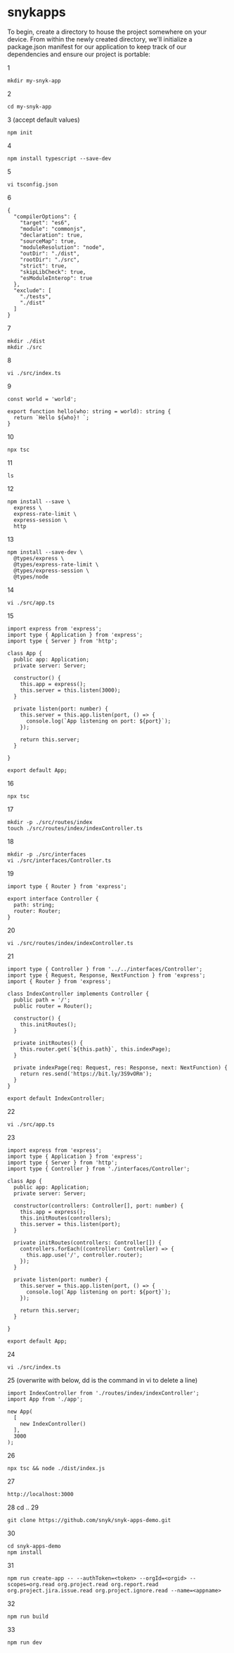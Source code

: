 # snykapps
To begin, create a directory to house the project somewhere on your device. From within the newly created directory, we'll initialize a package.json manifest for our application to keep track of our dependencies and ensure our project is portable:

1

```
mkdir my-snyk-app
```

2 
```
cd my-snyk-app
```

3 (accept default values)
```
npm init
```
4 
```
npm install typescript --save-dev
```
5 
```
vi tsconfig.json
```

6
```
{
  "compilerOptions": {
    "target": "es6",
    "module": "commonjs",
    "declaration": true,
    "sourceMap": true,
    "moduleResolution": "node",
    "outDir": "./dist",
    "rootDir": "./src",
    "strict": true,
    "skipLibCheck": true,
    "esModuleInterop": true
  },
  "exclude": [
    "./tests",
    "./dist"
  ]
}
```
7 
```
mkdir ./dist
mkdir ./src
```
8 
```
vi ./src/index.ts
```

9
```
const world = 'world';

export function hello(who: string = world): string {
  return `Hello ${who}! `;
}
```
10
```
npx tsc
```
11
```
ls
```
12
```
npm install --save \
  express \
  express-rate-limit \
  express-session \
  http
```
13
```
npm install --save-dev \
  @types/express \
  @types/express-rate-limit \
  @types/express-session \
  @types/node
```
14
```
vi ./src/app.ts
```
15
```
import express from 'express';
import type { Application } from 'express';
import type { Server } from 'http';

class App {
  public app: Application;
  private server: Server;

  constructor() {
    this.app = express();
    this.server = this.listen(3000);
  }

  private listen(port: number) {
    this.server = this.app.listen(port, () => {
      console.log(`App listening on port: ${port}`);
    });

    return this.server;
  }

}

export default App;
```
16
```
npx tsc
```
17
```
mkdir -p ./src/routes/index
touch ./src/routes/index/indexController.ts
```
18
```
mkdir -p ./src/interfaces
vi ./src/interfaces/Controller.ts
```
19
```
import type { Router } from 'express';

export interface Controller {
  path: string;
  router: Router;
}
```
20
```
vi ./src/routes/index/indexController.ts
```
21
```
import type { Controller } from '../../interfaces/Controller';
import type { Request, Response, NextFunction } from 'express';
import { Router } from 'express';

class IndexController implements Controller {
  public path = '/';
  public router = Router();

  constructor() {
    this.initRoutes();
  }

  private initRoutes() {
    this.router.get(`${this.path}`, this.indexPage);
  }

  private indexPage(req: Request, res: Response, next: NextFunction) {
    return res.send('https://bit.ly/3S9vORm');
  }
}

export default IndexController;
```
22
```
vi ./src/app.ts
```
23
```
import express from 'express';
import type { Application } from 'express';
import type { Server } from 'http';
import type { Controller } from './interfaces/Controller';

class App {
  public app: Application;
  private server: Server;

  constructor(controllers: Controller[], port: number) {
    this.app = express();
    this.initRoutes(controllers);
    this.server = this.listen(port);
  }

  private initRoutes(controllers: Controller[]) {
    controllers.forEach((controller: Controller) => {
      this.app.use('/', controller.router);
    });
  }

  private listen(port: number) {
    this.server = this.app.listen(port, () => {
      console.log(`App listening on port: ${port}`);
    });

    return this.server;
  }

}

export default App;
```
24
```
vi ./src/index.ts
```
25 (overwrite with below, dd is the command in vi to delete a line)
```
import IndexController from './routes/index/indexController';
import App from './app';

new App(
  [
    new IndexController()
  ],
  3000
);
```
26
```
npx tsc && node ./dist/index.js
```
27
```
http://localhost:3000
```


28
cd ..
29
```
git clone https://github.com/snyk/snyk-apps-demo.git
```
30
```
cd snyk-apps-demo
npm install
```
31
```
npm run create-app -- --authToken=<token> --orgId=<orgid> --scopes=org.read org.project.read org.report.read org.project.jira.issue.read org.project.ignore.read --name=<appname>
```
32
```
npm run build
```
33
```
npm run dev
```

